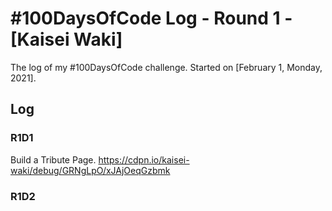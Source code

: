 # #100DaysOfCode Log - Round 1 - [Kaisei Waki]

The log of my #100DaysOfCode challenge. Started on [February 1, Monday, 2021].

## Log

### R1D1 
Build a Tribute Page.
https://cdpn.io/kaisei-waki/debug/GRNgLpO/xJAjOeqGzbmk

### R1D2
